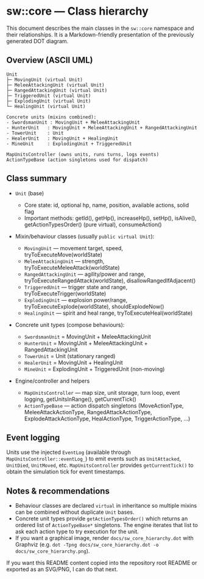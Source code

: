 # sw::core — Class hierarchy

This document describes the main classes in the `sw::core` namespace and their relationships. It is a Markdown-friendly presentation of the previously generated DOT diagram.

## Overview (ASCII UML)

```
Unit
├─ MovingUnit (virtual Unit)
├─ MeleeAttackingUnit (virtual Unit)
├─ RangedAttackingUnit (virtual Unit)
├─ TriggeredUnit (virtual Unit)
├─ ExplodingUnit (virtual Unit)
└─ HealingUnit (virtual Unit)

Concrete units (mixins combined):
- SwordsmanUnit : MovingUnit + MeleeAttackingUnit
- HunterUnit   : MovingUnit + MeleeAttackingUnit + RangedAttackingUnit
- TowerUnit    : Unit
- HealerUnit   : MovingUnit + HealingUnit
- MineUnit     : ExplodingUnit + TriggeredUnit

MapUnitsController (owns units, runs turns, logs events)
ActionTypeBase (action singletons used for dispatch)
```

## Class summary

- `Unit` (base)
  - Core state: id, optional hp, name, position, available actions, solid flag
  - Important methods: getId(), getHp(), increaseHp(), setHp(), isAlive(), getActionTypesOrder() (pure virtual), consumeAction()

- Mixin/behaviour classes (usually `public virtual Unit`):
  - `MovingUnit` — movement target, speed, tryToExecuteMove(worldState)
  - `MeleeAttackingUnit` — strength, tryToExecuteMeleeAttack(worldState)
  - `RangedAttackingUnit` — agility/power and range, tryToExecuteRangedAttack(worldState), disallowRangedIfAdjacent()
  - `TriggeredUnit` — trigger state and range, tryToExecuteTrigger(worldState)
  - `ExplodingUnit` — explosion power/range, tryToExecuteExplode(worldState), shouldExplodeNow()
  - `HealingUnit` — spirit and heal range, tryToExecuteHeal(worldState)

- Concrete unit types (compose behaviours):
  - `SwordsmanUnit` = MovingUnit + MeleeAttackingUnit
  - `HunterUnit` = MovingUnit + MeleeAttackingUnit + RangedAttackingUnit
  - `TowerUnit` = Unit (stationary ranged)
  - `HealerUnit` = MovingUnit + HealingUnit
  - `MineUnit` = ExplodingUnit + TriggeredUnit (non-moving)

- Engine/controller and helpers
  - `MapUnitsController` — map size, unit storage, turn loop, event logging, getUnitsInRange(), getCurrentTick()
  - `ActionTypeBase` — action dispatch singletons (MoveActionType, MeleeAttackActionType, RangedAttackActionType, ExplodeAttackActionType, HealActionType, TriggerActionType, ...)

## Event logging
Units use the injected `EventLog` (available through `MapUnitsController::eventLog_`) to emit events such as `UnitAttacked`, `UnitDied`, `UnitMoved`, etc. `MapUnitsController` provides `getCurrentTick()` to obtain the simulation tick for event timestamps.

## Notes & recommendations
- Behaviour classes are declared `virtual` in inheritance so multiple mixins can be combined without duplicate `Unit` bases.
- Concrete unit types provide `getActionTypesOrder()` which returns an ordered list of `ActionTypeBase*` singletons. The engine iterates that list to ask each action type to try execution for the unit.
- If you want a graphical image, render `docs/sw_core_hierarchy.dot` with Graphviz (e.g. `dot -Tpng docs/sw_core_hierarchy.dot -o docs/sw_core_hierarchy.png`).

If you want this README content copied into the repository root README or exported as an SVG/PNG, I can do that next.
